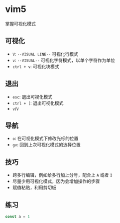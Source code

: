 # vim5

掌握可视化模式

## 可视化

- `V`: `--VISUAL LINE--` 可视化行模式
- `v`: `--VISUAL--` 可视化字符模式，以单个字符作为单位
- `ctrl + v`: 可视化块模式

## 退出

- `esc`: 退出可视化模式
- `ctrl + [`: 退出可视化模式
- `v`/`V`

## 导航

- `o`: 在可视化模式下修改光标的位置
- `gv`: 回到上次可视化模式的选择位置

## 技巧

- 跨多行编辑，例如给多行加上分号，配合上 `A` 或者 `I`
- 尽量少用可视化模式，因为会增加操作的步骤
- 赋值粘贴，利用剪切板

## 练习

```js
const a = 1
```